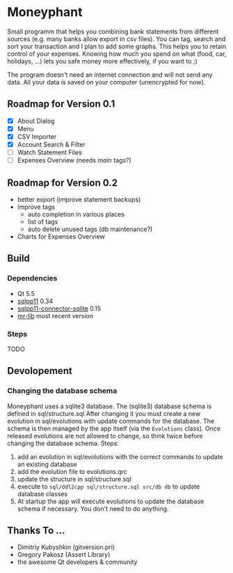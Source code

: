 Moneyphant
==========

Small programm that helps you combining bank statements from different sources (e.g. many banks allow export in csv files). You can tag, search and sort your transaction and I plan to add some graphs. This helps you to retain control of your expenses. Knowing how much you spend on what (food, car, holidays, ...) lets you safe money more effectively, if you want to ;)

The program doesn't need an internet connection and will not send any data. All your data is saved on your computer (unencrypted for now).

Roadmap for Version 0.1
-----------------------
- [x] About Dialog
- [x] Menu
- [x] CSV Importer
- [x] Account Search & Filter
- [ ] Watch Statement Files
- [ ] Expenses Overview (needs _main_ tags?)

Roadmap for Version 0.2
------------------------
- better export (improve statement backups)
- improve tags
	- auto completion in various places
	- list of tags
	- auto delete unused tags (db maintenance?)
- Charts for Expenses Overview


Build
-----
### Dependencies
- Qt 5.5
- [sqlpp11](https://github.com/rbock/sqlpp11) 0.34
- [sqlpp11-connector-sqlite](https://github.com/rbock/sqlpp11-connector-sqlite3) 0.15
- [mr-lib](https://github.com/Marvin182/mr) most recent version

### Steps
TODO

Devolopement
------------
### Changing the database schema
Moneyphant uses a sqlite3 database. The (sqlite3) database schema is defined in sql/structure.sql After changing it you must create a new evolution in sql/evolutions with update commands for the database. The schema is then managed by the app itself (via the `Evolutions` class). Once released evolutions are not allowed to change, so think twice before changing the database schema.
Steps:
1. add an evolution in sql/evolutions with the correct commands to update an existing database
2. add the evolution file to evolutions.qrc
3. update the structure in sql/structure.sql
4. execute to `sql/ddl2cpp sql/structure.sql src/db db` to update database classes
5. At startup the app will execute evolutions to update the database schema if necessary. You don't need to do anything.


Thanks To ...
-------------
- Dimitriy Kubyshkin (gitversion.pri)
- Gregory Pakosz (Assert Library)
- the awesome Qt developers & community

